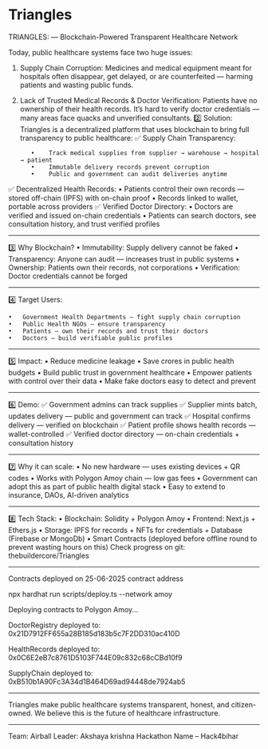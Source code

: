 # Triangles
TRIANGLES: — Blockchain-Powered Transparent Healthcare Network

Today, public healthcare systems face two huge issues:
1.	Supply Chain Corruption: Medicines and medical equipment meant for hospitals often disappear, get delayed, or are counterfeited — harming patients and wasting public funds.
2.	Lack of Trusted Medical Records & Doctor Verification:
Patients have no ownership of their health records.
It’s hard to verify doctor credentials — many areas face quacks and unverified consultants.
2️⃣ Solution:
Triangles is a decentralized platform that uses blockchain to bring full transparency to public healthcare:
✅ Supply Chain Transparency:

           •	Track medical supplies from supplier → warehouse → hospital → patient
           •	Immutable delivery records prevent corruption
           •	Public and government can audit deliveries anytime
✅ Decentralized Health Records:	
•	Patients control their own records — stored off-chain (IPFS) with on-chain proof
•	Records linked to wallet, portable across providers
✅ Verified Doctor Directory:
•	Doctors are verified and issued on-chain credentials
•	Patients can search doctors, see consultation history, and trust verified profiles
________________________________________
3️⃣ Why Blockchain?
•	Immutability:                 Supply delivery cannot be faked
•	Transparency:                 Anyone can audit — increases trust in public systems
•	Ownership:                    Patients own their records, not corporations
•	Verification:                 Doctor credentials cannot be forged
________________________________________
4️⃣ Target Users:

    •	Government Health Departments — fight supply chain corruption
    •	Public Health NGOs — ensure transparency
    •	Patients — own their records and trust their doctors
    •	Doctors — build verifiable public profiles
________________________________________
5️⃣ Impact:
•	Reduce medicine leakage 
•	Save crores in public health budgets
•	Build public trust in government healthcare
•	Empower patients with control over their data
•	Make fake doctors easy to detect and prevent
________________________________________
6️⃣ Demo:
✅ Government admins can track supplies
✅ Supplier mints batch, updates delivery — public and government can track
✅ Hospital confirms delivery — verified on blockchain
✅ Patient profile shows health records — wallet-controlled
✅ Verified doctor directory — on-chain credentials + consultation history
________________________________________
7️⃣ Why it can scale:
•	No new hardware — uses existing devices + QR codes
•	Works with Polygon Amoy chain — low gas fees
•	Government can adopt this as part of public health digital stack
•	Easy to extend to insurance, DAOs, AI-driven analytics
________________________________________
8️⃣ Tech Stack:
•	Blockchain: Solidity + Polygon Amoy
•	Frontend:  Next.js + Ethers.js
•	Storage: IPFS for records + NFTs for credentials + Database (Firebase or MongoDb)
•	Smart Contracts (deployed before offline round to prevent wasting hours on this) 
Check progress on git: thebuildercore/Triangles
__________________________________________________
Contracts deployed on 25-06-2025
contract address

npx hardhat run scripts/deploy.ts --network amoy

Deploying contracts to Polygon Amoy...

DoctorRegistry deployed to: 0x21D7912FF655a28B185d183b5c7F2DD310ac410D

HealthRecords deployed to: 0x0C6E2eB7c8761D5103F744E09c832c68cCBd10f9

SupplyChain deployed to: 0xB510b1A90Fc3A34d1B464D69ad94448de7924ab5
________________________________________
Triangles make public healthcare systems transparent, honest, and citizen-owned.
We believe this is the future of healthcare infrastructure.
________________________________________
Team: Airball
Leader: Akshaya krishna
Hackathon Name – Hack4bihar

